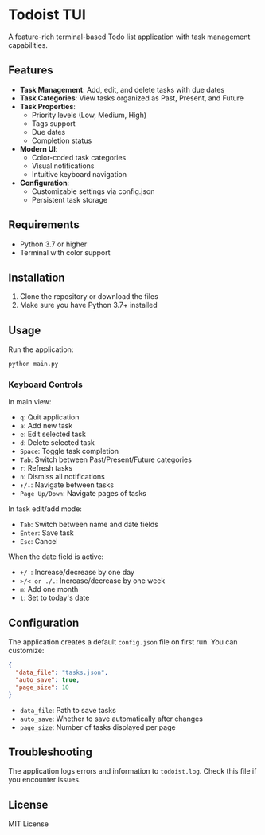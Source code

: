 # Todoist TUI

A feature-rich terminal-based Todo list application with task management capabilities.

## Features

- **Task Management**: Add, edit, and delete tasks with due dates
- **Task Categories**: View tasks organized as Past, Present, and Future
- **Task Properties**: 
  - Priority levels (Low, Medium, High)
  - Tags support
  - Due dates
  - Completion status
- **Modern UI**:
  - Color-coded task categories
  - Visual notifications
  - Intuitive keyboard navigation
- **Configuration**:
  - Customizable settings via config.json
  - Persistent task storage

## Requirements

- Python 3.7 or higher
- Terminal with color support

## Installation

1. Clone the repository or download the files
2. Make sure you have Python 3.7+ installed

## Usage

Run the application:

```bash
python main.py
```

### Keyboard Controls

In main view:
- `q`: Quit application
- `a`: Add new task
- `e`: Edit selected task
- `d`: Delete selected task
- `Space`: Toggle task completion
- `Tab`: Switch between Past/Present/Future categories
- `r`: Refresh tasks
- `n`: Dismiss all notifications
- `↑/↓`: Navigate between tasks
- `Page Up/Down`: Navigate pages of tasks

In task edit/add mode:
- `Tab`: Switch between name and date fields
- `Enter`: Save task
- `Esc`: Cancel

When the date field is active:
- `+/-`: Increase/decrease by one day
- `>/< or ./.`: Increase/decrease by one week
- `m`: Add one month
- `t`: Set to today's date

## Configuration

The application creates a default `config.json` file on first run. You can customize:

```json
{
  "data_file": "tasks.json",
  "auto_save": true,
  "page_size": 10
}
```

- `data_file`: Path to save tasks
- `auto_save`: Whether to save automatically after changes
- `page_size`: Number of tasks displayed per page

## Troubleshooting

The application logs errors and information to `todoist.log`. Check this file if you encounter issues.

## License

MIT License 
